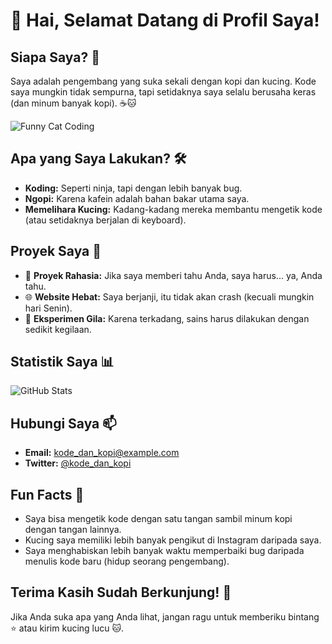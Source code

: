 # 👋 Hai, Selamat Datang di Profil Saya!

## Siapa Saya? 🤔
Saya adalah pengembang yang suka sekali dengan kopi dan kucing. Kode saya mungkin tidak sempurna, tapi setidaknya saya selalu berusaha keras (dan minum banyak kopi). ☕🐱

![Funny Cat Coding](https://media.giphy.com/media/JIX9t2j0ZTN9S/giphy.gif)

## Apa yang Saya Lakukan? 🛠️
- **Koding:** Seperti ninja, tapi dengan lebih banyak bug.
- **Ngopi:** Karena kafein adalah bahan bakar utama saya.
- **Memelihara Kucing:** Kadang-kadang mereka membantu mengetik kode (atau setidaknya berjalan di keyboard).

## Proyek Saya 🧩
- 🚀 **Proyek Rahasia:** Jika saya memberi tahu Anda, saya harus... ya, Anda tahu.
- 🌐 **Website Hebat:** Saya berjanji, itu tidak akan crash (kecuali mungkin hari Senin).
- 🧪 **Eksperimen Gila:** Karena terkadang, sains harus dilakukan dengan sedikit kegilaan.

## Statistik Saya 📊
![GitHub Stats](https://github-readme-stats.vercel.app/api?username=yourusername&show_icons=true&theme=radical)

## Hubungi Saya 📫
- **Email:** kode_dan_kopi@example.com
- **Twitter:** [@kode_dan_kopi](https://twitter.com/kode_dan_kopi)

## Fun Facts 🥳
- Saya bisa mengetik kode dengan satu tangan sambil minum kopi dengan tangan lainnya.
- Kucing saya memiliki lebih banyak pengikut di Instagram daripada saya.
- Saya menghabiskan lebih banyak waktu memperbaiki bug daripada menulis kode baru (hidup seorang pengembang).

## Terima Kasih Sudah Berkunjung! 🙌
Jika Anda suka apa yang Anda lihat, jangan ragu untuk memberiku bintang ⭐ atau kirim kucing lucu 🐱.
